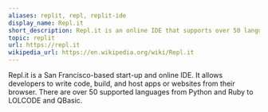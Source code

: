 ```yaml
---
aliases: replit, repl, replit-ide
display_name: Repl.it
short_description: Repl.it is an online IDE that supports over 50 languages and application hosting.
topic: replit
url: https://repl.it
wikipedia_url: https://en.wikipedia.org/wiki/Repl.it
---
```

Repl.it is a San Francisco-based start-up and online IDE. It allows developers to write code, build, and host apps or websites from their browser. There are over 50 supported languages from Python and Ruby to LOLCODE and QBasic.

